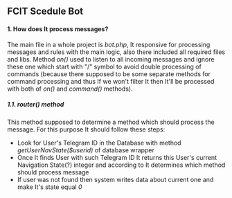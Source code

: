  FCIT Scedule Bot
-------------------
#### 1. How does It process messages?

The main file in a whole project is _bot.php_, It responsive for processing messages and rules with the main logic, also there included all required files and libs. 
Method _on()_ used to listen to all incoming messages and ignore these one which start with "/" symbol to avoid double processing of commands (because there supposed to be some separate methods for command processing and thus If we won't filter It then It'll be processed with both of _on()_ and _command()_ methods).

##### 1.1. router() method 

This method supposed to determine a method which should process the message. For this purpose It should follow these steps:
* Look for User's Telegram ID in the Database with method _getUserNavState($userid)_ of database wrapper
* Once It finds User with such Telegram ID It returns this User's current Navigation State(?) integer and according to It determines which method should process message
* If user was not found then system writes data about current one and make It's state equal _0_ 